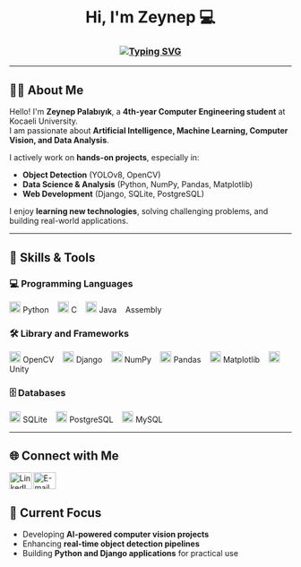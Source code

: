 <h1 align="center">Hi, I'm Zeynep  💻</h1>
<h3 align="center">
  <a href="https://git.io/typing-svg">
    <img src="https://readme-typing-svg.herokuapp.com?font=Fira+Code&weight=500&size=22&pause=1000&color=89CFF&center=true&vCenter=true&width=500&lines=Welcome+to+my+profile;Computer+Engineering+Student;Python+|+C+|+Java;AI+%26+Web+Development+Enthusiast;Always+learning+new+things!" alt="Typing SVG" />
  </a>
</h3>


---

## 👩‍💻 About Me
Hello! I'm **Zeynep Palabıyık**, a **4th-year Computer Engineering student** at Kocaeli University.  
I am passionate about **Artificial Intelligence, Machine Learning, Computer Vision, and Data Analysis**.  

I actively work on **hands-on projects**, especially in:
- **Object Detection** (YOLOv8, OpenCV)  
- **Data Science & Analysis** (Python, NumPy, Pandas, Matplotlib)  
- **Web Development** (Django, SQLite, PostgreSQL)  

I enjoy **learning new technologies**, solving challenging problems, and building real-world applications.  

---

## 🔧 Skills & Tools

### 💻  Programming Languages
<img src="https://cdn.jsdelivr.net/gh/devicons/devicon/icons/python/python-original.svg" height="20" width="20">  Python &nbsp;&nbsp;
<img src="https://cdn.jsdelivr.net/gh/devicons/devicon/icons/c/c-original.svg" height="20" width="20">  C &nbsp;&nbsp;
<img src="https://cdn.jsdelivr.net/gh/devicons/devicon/icons/java/java-original.svg" height="20" width="20">  Java &nbsp;&nbsp;
  Assembly

### 🛠 Library and Frameworks
<img src="https://cdn.jsdelivr.net/gh/devicons/devicon/icons/opencv/opencv-original.svg" height="20" width="20">  OpenCV &nbsp;&nbsp;
<img src="https://cdn.jsdelivr.net/npm/simple-icons@v7/icons/django.svg" height="20" width="20">  Django &nbsp;&nbsp;
<img src="https://cdn.jsdelivr.net/gh/devicons/devicon/icons/numpy/numpy-original.svg" height="20" width="20">  NumPy &nbsp;&nbsp;
<img src="https://cdn.jsdelivr.net/gh/devicons/devicon/icons/pandas/pandas-original.svg" height="20" width="20">  Pandas &nbsp;&nbsp;
<img src="https://cdn.jsdelivr.net/gh/devicons/devicon/icons/matplotlib/matplotlib-original.svg" height="20" width="20">  Matplotlib &nbsp;&nbsp;
<img src="https://cdn.jsdelivr.net/gh/devicons/devicon/icons/unity/unity-original.svg" height="20" width="20">  Unity

### 🗄 Databases
<img src="https://cdn.jsdelivr.net/gh/devicons/devicon/icons/sqlite/sqlite-original.svg" height="20" width="20">  SQLite &nbsp;&nbsp;
<img src="https://cdn.jsdelivr.net/gh/devicons/devicon/icons/postgresql/postgresql-original.svg" height="20" width="20">  PostgreSQL &nbsp;&nbsp;
<img src="https://cdn.jsdelivr.net/gh/devicons/devicon/icons/mysql/mysql-original.svg" height="20" width="20">  MySQL


---

## 🌐 Connect with Me

<a href="https://www.linkedin.com/in/zeynep-palabıyık-5996a8270/" target="_blank">
  <img align="left" src="https://raw.githubusercontent.com/rahuldkjain/github-profile-readme-generator/master/src/images/icons/Social/linked-in-alt.svg" alt="LinkedIn" height="30" width="40" />
</a>
<a href="mailto:zeynppalabiyik@gmail.com">
  <img align="left" src="https://upload.wikimedia.org/wikipedia/commons/4/4e/Mail_%28iOS%29.svg" alt="E-mail" height="30" width="40"/>
</a>

<br clear="left"/>


## 🚀 Current Focus
- Developing **AI-powered computer vision projects**  
- Enhancing **real-time object detection pipelines**  
- Building **Python and Django applications** for practical use  


